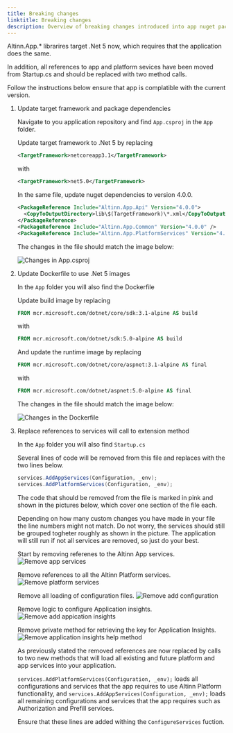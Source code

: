 ```yaml
---
title: Breaking changes
linktitle: Breaking changes
description: Overview of breaking changes introduced into app nuget packages in v4.0.0
---
```


Altinn.App.* librarires target .Net 5 now, which requires that the application does the same.

In addition, all references to app and platform sevices have been moved from Startup.cs and should be replaced with 
two method calls.

Follow the instructions below ensure that app is complatible with the current version.


1. Update target framework and package dependencies

    Navigate to you application repository and find `App.csproj` in the `App` folder. 

    Update target framework to .Net 5 by replacing 

    ```xml
    <TargetFramework>netcoreapp3.1</TargetFramework>
    ```
    with 

    ```xml
    <TargetFramework>net5.0</TargetFramework>
    ```
    In the same file, update nuget dependencies to version 4.0.0.  

    ```xml
    <PackageReference Include="Altinn.App.Api" Version="4.0.0">
      <CopyToOutputDirectory>lib\$(TargetFramework)\*.xml</CopyToOutputDirectory>
    </PackageReference>
    <PackageReference Include="Altinn.App.Common" Version="4.0.0" />
    <PackageReference Include="Altinn.App.PlatformServices" Version="4.0.0" />
    ```

    The changes in the file should match the image below:

    ![Changes in App.csproj](../appproj-changes.png "Changes in App.csproj")

2. Update Dockerfile to use .Net 5 images

    In the `App` folder you will also find the Dockerfile

    Update build image by replacing 

    ```Dockerfile
    FROM mcr.microsoft.com/dotnet/core/sdk:3.1-alpine AS build
    ```

    with 

    ```Dockerfile
    FROM mcr.microsoft.com/dotnet/sdk:5.0-alpine AS build
    ```

    And update the runtime image by replacing 

    ```Dockerfile
    FROM mcr.microsoft.com/dotnet/core/aspnet:3.1-alpine AS final
    ```

    with 

    ```Dockerfile
    FROM mcr.microsoft.com/dotnet/aspnet:5.0-alpine AS final
    ```
    The changes in the file should match the image below:

    ![Changes in the Dockerfile](../dockerfile-updates.png "Changes in the Dockerfile")

3. Replace references to services will call to extension method

    In the `App` folder you will also find `Startup.cs`

    Several lines of code will be removed from this file and replaces with the two lines below. 

    ```cs
    services.AddAppServices(Configuration, _env);
    services.AddPlatformServices(Configuration, _env);      
    ```

    The code that should be removed from the file is marked in pink and shown in the pictures below, 
    which cover one section of the file each.

    Depending on how many custom changes you have made in your file the line numbers might not match.
    Do not worry, the services should still be grouped togheter roughly as shown in the picture.
    The application will still run if not all services are removed, so just do your best.

    Start by removing referenes to the Altinn App services.
    ![Remove app services](../remove-app-services.png "Remove app services.")

    Remove references to all the Altinn Platform services.
    ![Remove platform services](../remove-platform-services.png "Remove platform services")

    Remove all loading of configuration files.
    ![Remove add configuration](../remove-config-reading.png "Remove add configuration")

    Remove logic to configure Application insights.
    ![Remove add appication insights](../remove-add-ai.png "Remove add appication insights")

    Remove private method for retrieving the key for Application Insights.
    ![Remove application insights help method](../remove-ai-help-method.png "Remove application insights help method")

    As previously stated the removed references are now replaced by calls to two new methods 
    that will load all existing and future platform and app services into your application.

    `services.AddPlatformServices(Configuration, _env);`  loads all configurations and services that the app requires to use Altinn Platform functionality, 
    and `services.AddAppServices(Configuration, _env);` loads all remaining configurations and services that the app requires such as Authorization and Prefill services.
    
    Ensure that these lines are added withing the `ConfigureServices` fuction.
